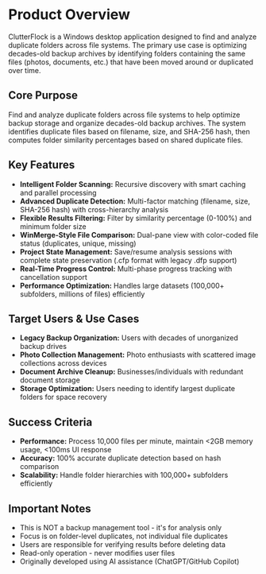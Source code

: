 # Product Overview

ClutterFlock is a Windows desktop application designed to find and analyze duplicate folders across file systems. The primary use case is optimizing decades-old backup archives by identifying folders containing the same files (photos, documents, etc.) that have been moved around or duplicated over time.

## Core Purpose
Find and analyze duplicate folders across file systems to help optimize backup storage and organize decades-old backup archives. The system identifies duplicate files based on filename, size, and SHA-256 hash, then computes folder similarity percentages based on shared duplicate files.

## Key Features
- **Intelligent Folder Scanning:** Recursive discovery with smart caching and parallel processing
- **Advanced Duplicate Detection:** Multi-factor matching (filename, size, SHA-256 hash) with cross-hierarchy analysis
- **Flexible Results Filtering:** Filter by similarity percentage (0-100%) and minimum folder size
- **WinMerge-Style File Comparison:** Dual-pane view with color-coded file status (duplicates, unique, missing)
- **Project State Management:** Save/resume analysis sessions with complete state preservation (.cfp format with legacy .dfp support)
- **Real-Time Progress Control:** Multi-phase progress tracking with cancellation support
- **Performance Optimization:** Handles large datasets (100,000+ subfolders, millions of files) efficiently

## Target Users & Use Cases
- **Legacy Backup Organization:** Users with decades of unorganized backup drives
- **Photo Collection Management:** Photo enthusiasts with scattered image collections across devices
- **Document Archive Cleanup:** Businesses/individuals with redundant document storage
- **Storage Optimization:** Users needing to identify largest duplicate folders for space recovery

## Success Criteria
- **Performance:** Process 10,000 files per minute, maintain <2GB memory usage, <100ms UI response
- **Accuracy:** 100% accurate duplicate detection based on hash comparison
- **Scalability:** Handle folder hierarchies with 100,000+ subfolders efficiently

## Important Notes
- This is NOT a backup management tool - it's for analysis only
- Focus is on folder-level duplicates, not individual file duplicates
- Users are responsible for verifying results before deleting data
- Read-only operation - never modifies user files
- Originally developed using AI assistance (ChatGPT/GitHub Copilot)